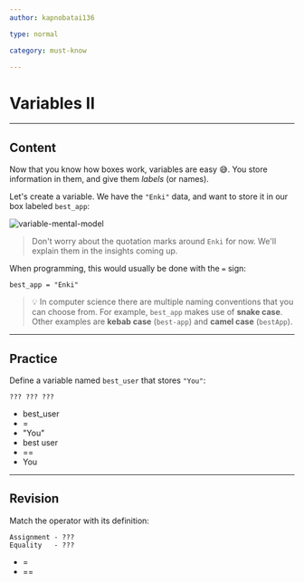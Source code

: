 ```yaml
---
author: kapnobatai136

type: normal

category: must-know

---
```


# Variables II

---
## Content

Now that you know how boxes work, variables are easy 😅. You store information in them, and give them *labels* (or names).

Let's create a variable. We have the `"Enki"` data, and want to store it in our box labeled `best_app`:

![variable-mental-model](https://img.enkipro.com/fa537341f3027f1cea7b76ecc3398e9d.png)

> Don't worry about the quotation marks around `Enki` for now. We'll explain them in the insights coming up.

When programming, this would usually be done with the `=` sign:

```
best_app = "Enki"
```

> 💡 In computer science there are multiple naming conventions that you can choose from. For example, `best_app` makes use of **snake case**. Other examples are **kebab case** (`best-app`) and **camel case** (`bestApp`).

---
## Practice

Define a variable named `best_user` that stores `"You"`:

```plain-text
??? ??? ???
```

* best_user
* =
* "You"
* best user
* ==
* You

---
## Revision

Match the operator with its definition:

```plain-text
Assignment - ???
Equality   - ???
```

* =
* ==
